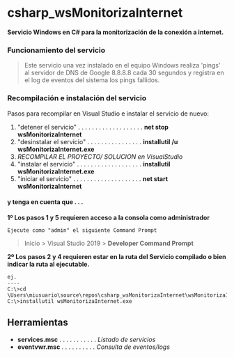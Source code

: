 # csharp_wsMonitorizaInternet

**Servicio Windows en C# para la monitorización de la conexión a internet.**

### Funcionamiento del servicio

>Este servicio una vez instalado en el equipo Windows realiza 'pings' al servidor de DNS de Google 8.8.8.8 cada 30 segundos y registra en el log de eventos del sistema los pings fallidos.

### Recompilación e instalación del servicio

Pasos para recompilar en Visual Studio e instalar el servicio de nuevo:

1. "detener el servicio" . . . . . . . . . . . . . . . . . . . **net stop wsMonitorizaInternet**
2. "desinstalar el servicio" . . . . . . . . . . . . . . . . **installutil /u wsMonitorizaInternet.exe**
3. *RECOMPILAR EL PROYECTO/ SOLUCION en VisualStudio*
4. "instalar el servicio" . . . . . . . . . . . . . . . . . . . **installutil wsMonitorizaInternet.exe**
5. "iniciar el servicio" . . . . . . . . . . . . . . . . . . . . **net start wsMonitorizaInternet**

#### y tenga en cuenta que . . .

**1º Los pasos 1 y 5 requieren acceso a la consola como administrador**

    Ejecute como "admin" el siguiente Command Prompt
>Inicio > Visual Studio 2019 > **Developer Command Prompt**

**2º Los pasos 2 y 4 requieren estar en la ruta del Servicio compilado o bien indicar la ruta al ejecutable.**
  
    ej.
    ----
    C:\>cd \Users\miusuario\source\repos\csharp_wsMonitorizaInternet\wsMonitorizaInternet\bin\Debug>
    C:\>installutil wsMonitorizaInternet.exe

## Herramientas

* **services.msc** . . . . . . . . . . . *Listado de servicios*
* **eventvwr.msc** . . . . . . . . . . *Consulta de eventos/logs*
